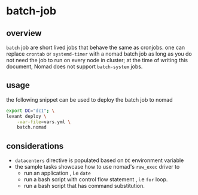 # batch-job

## overview

`batch` job are short lived jobs that behave the same as cronjobs.
one can replace `crontab` or `systemd-timer` with a nomad batch job as long 
as you do not need the job to run on every node in cluster; at the time of writing this document, Nomad does not support `batch-system` jobs.

## usage

the following snippet can be used to deploy the batch job to nomad

```bash
export DC="dc1"; \
levant deploy \
	-var-file=vars.yml \
	batch.nomad
```

## considerations

- `datacenters` directive is populated based on `DC` environment variable
- the sample tasks showcase how to use nomad's `raw_exec` driver to 
	- run an application , i.e `date`
	- run a bash script with control flow statement , i.e `for` loop.
	- run a bash script that has command substitution.
